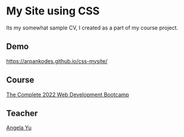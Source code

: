 
# My Site using CSS

Its my somewhat sample CV, I created as a part of my course project.


## Demo

https://arpankodes.github.io/css-mysite/


## Course

[The Complete 2022 Web Development Bootcamp](https://https://www.udemy.com/course/the-complete-web-development-bootcamp/)


## Teacher

[Angela Yu](https://twitter.com/yu_angela)


